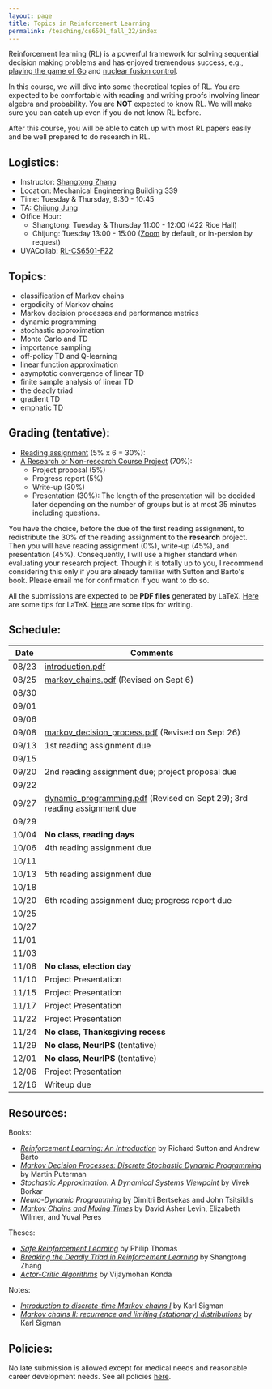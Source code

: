 ```yaml
---
layout: page
title: Topics in Reinforcement Learning
permalink: /teaching/cs6501_fall_22/index
---
```


Reinforcement learning (RL) is a powerful framework for solving sequential decision making problems
and has enjoyed tremendous success, e.g., [playing the game of Go](https://www.nature.com/articles/nature16961) and [nuclear fusion control](https://www.nature.com/articles/s41586-021-04301-9).

In this course,
we will dive into some theoretical topics of RL.
You are expected to be comfortable with reading and writing proofs involving linear algebra and probability. 
You are **NOT** expected to know RL. 
We will make sure you can catch up even if you do not know RL before.  

After this course, you will be able to catch up with most RL papers easily and be well prepared to do research in RL.

## Logistics:

- Instructor: [Shangtong Zhang](/)
- Location: Mechanical Engineering Building 339   
- Time: Tuesday & Thursday, 9:30 - 10:45  
- TA: [Chijung Jung](https://chijung-jung.github.io)
- Office Hour: 
  - Shangtong: Tuesday & Thursday 11:00 - 12:00 (422 Rice Hall)
  - Chijung: Tuesday 13:00 - 15:00 ([Zoom](https://virginia.zoom.us/j/5944735371) by default, or in-persion by request)
- UVACollab: [RL-CS6501-F22](https://collab.its.virginia.edu/portal/site/ff8396e5-8111-44cc-ade2-8311272db7eb/tool/74aa2784-e9cf-41b8-bec6-5fef35f79093)


## Topics:
- classification of Markov chains
- ergodicity of Markov chains
- Markov decision processes and performance metrics
- dynamic programming
- stochastic approximation 
- Monte Carlo and TD
- importance sampling
- off-policy TD and Q-learning
- linear function approximation
- asymptotic convergence of linear TD
- finite sample analysis of linear TD
- the deadly triad
- gradient TD
- emphatic TD 

## Grading (tentative):
- [Reading assignment](/teaching/cs6501_fall_22/reading) (5% x 6 = 30%):  
- [A Research or Non-research Course Project](/teaching/cs6501_fall_22/projects) (70%):  
  * Project proposal (5%)
  * Progress report (5%)
  * Write-up (30%)
  * Presentation (30%): The length of the presentation will be decided later depending on the number of groups but is at most 35 minutes including questions.

You have the choice, before the due of the first reading assignment, to redistribute the 30% of the reading assignment to the **research** project.
Then you will have reading assignment (0%), write-up (45%), and presentation (45%).
Consequently, I will use a higher standard when evaluating your research project.
Though it is totally up to you,
I recommend considering this only if you are already familiar with Sutton and Barto's book.
Please email me for confirmation if you want to do so.

All the submissions are expected to be **PDF files** generated by LaTeX. 
[Here](/blog/latex) are some tips for LaTeX.
[Here](/blog/writing) are some tips for writing.

## Schedule:

| Date  |  Comments |
|-------| ----------|
| 08/23 | [introduction.pdf](/assets/pdf/cs_6501_fall_22/introduction.pdf)  |
| 08/25 |  [markov_chains.pdf](/assets/pdf/cs_6501_fall_22/markov_chains.pdf) (Revised on Sept 6)| 
| 08/30 |  |
| 09/01 |  | 
| 09/06 |  | 
| 09/08 | [markov_decision_process.pdf](/assets/pdf/cs_6501_fall_22/markov_decision_process.pdf) (Revised on Sept 26)|
| 09/13 |  1st reading assignment due |        
| 09/15 |            |
| 09/20 |  2nd reading assignment due; project proposal due|          
| 09/22 |            |
| 09/27 | [dynamic_programming.pdf](/assets/pdf/cs_6501_fall_22/dynamic_programming.pdf) (Revised on Sept 29); 3rd reading assignment due|
| 09/29 |                   |
| 10/04 | **No class, reading days** |
| 10/06 |  4th reading assignment due                 |
| 10/11 |                   |
| 10/13 |  5th reading assignment due|
| 10/18 |                   |
| 10/20 |  6th reading assignment due; progress report due |
| 10/25 |                   |
| 10/27 |                   |
| 11/01 |                   |
| 11/03 |                   |
| 11/08 | **No class, election day** |
| 11/10 | Project Presentation                  |
| 11/15 | Project Presentation                 |
| 11/17 | Project Presentation                  |
| 11/22 | Project Presentation                   |
| 11/24 | **No class, Thanksgiving recess**|
| 11/29 | **No class, NeurIPS** (tentative)                  |
| 12/01 | **No class, NeurIPS** (tentative)                |
| 12/06 | Project Presentation                   |
| 12/16 | Writeup due                   |

## Resources:
Books:
- [*Reinforcement Learning: An Introduction*](http://incompleteideas.net/book/the-book-2nd.html) by Richard Sutton and Andrew Barto
- [*Markov Decision Processes: Discrete Stochastic Dynamic Programming*](https://onlinelibrary-wiley-com.proxy01.its.virginia.edu/doi/book/10.1002/9780470316887) by Martin Puterman
- *Stochastic Approximation: A Dynamical Systems Viewpoint* by Vivek Borkar
- *Neuro-Dynamic Programming* by Dimitri Bertsekas and John Tsitsiklis 
- [*Markov Chains and Mixing Times*](https://pages.uoregon.edu/dlevin/MARKOV/markovmixing.pdf) by David Asher Levin, Elizabeth Wilmer, and Yuval Peres

Theses:
- [*Safe Reinforcement Learning*](https://scholarworks.umass.edu/dissertations_2/514/) by Philip Thomas
- [*Breaking the Deadly Triad in Reinforcement Learning*](https://ora.ox.ac.uk/objects/uuid:2c410803-2141-41ed-b362-7f14723b2f17) by Shangtong Zhang
- [*Actor-Critic Algorithms*](https://dspace.mit.edu/bitstream/handle/1721.1/8120/51552606-MIT.pdf;sequence=2) by Vijaymohan Konda

Notes:
- [*Introduction to discrete-time Markov chains I*](http://www.columbia.edu/~ks20/stochastic-I/stochastic-I-MCI.pdf) by Karl Sigman
- [*Markov chains II: recurrence and limiting (stationary) distributions*](http://www.columbia.edu/~ks20/stochastic-I/stochastic-I-MCII.pdf) by Karl Sigman

## Policies:

No late submission is allowed except for medical needs and reasonable career development needs.
See all policies [here](/teaching/policies).